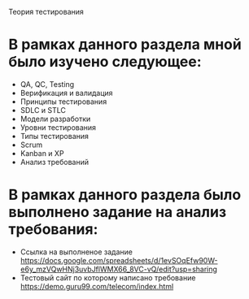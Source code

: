 Теория тестирования
# В рамках данного раздела мной было изучено следующее:
- QA, QC, Testing
- Верификация и валидация
- Принципы тестирования
- SDLC и STLC
- Модели разработки
- Уровни тестирования
- Типы тестирования
- Scrum
- Kanban и XP
- Анализ требований
# В рамках данного раздела было выполнено задание на анализ требования:
- Ссылка на выполненое задание https://docs.google.com/spreadsheets/d/1evSOqEfw90W-e6y_mzVQwHNj3uvbJflWMX66_8VC-vQ/edit?usp=sharing
- Тестовый сайт по которому написано требование https://demo.guru99.com/telecom/index.html
